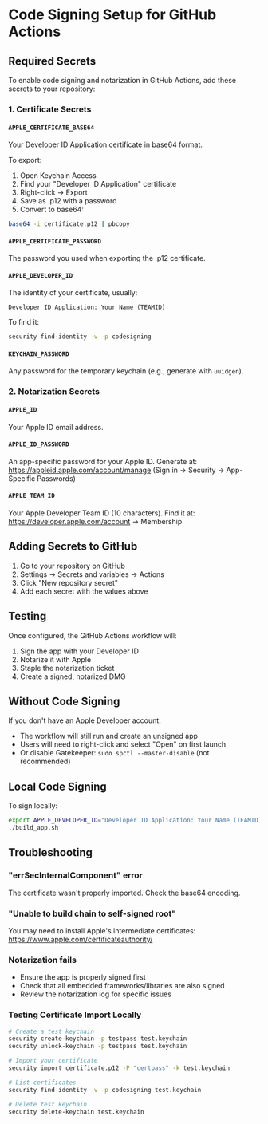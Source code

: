 # Code Signing Setup for GitHub Actions

## Required Secrets

To enable code signing and notarization in GitHub Actions, add these secrets to your repository:

### 1. Certificate Secrets

#### `APPLE_CERTIFICATE_BASE64`
Your Developer ID Application certificate in base64 format.

To export:
1. Open Keychain Access
2. Find your "Developer ID Application" certificate
3. Right-click → Export
4. Save as .p12 with a password
5. Convert to base64:
```bash
base64 -i certificate.p12 | pbcopy
```

#### `APPLE_CERTIFICATE_PASSWORD`
The password you used when exporting the .p12 certificate.

#### `APPLE_DEVELOPER_ID`
The identity of your certificate, usually:
```
Developer ID Application: Your Name (TEAMID)
```

To find it:
```bash
security find-identity -v -p codesigning
```

#### `KEYCHAIN_PASSWORD`
Any password for the temporary keychain (e.g., generate with `uuidgen`).

### 2. Notarization Secrets

#### `APPLE_ID`
Your Apple ID email address.

#### `APPLE_ID_PASSWORD`
An app-specific password for your Apple ID.
Generate at: https://appleid.apple.com/account/manage
(Sign in → Security → App-Specific Passwords)

#### `APPLE_TEAM_ID`
Your Apple Developer Team ID (10 characters).
Find it at: https://developer.apple.com/account → Membership

## Adding Secrets to GitHub

1. Go to your repository on GitHub
2. Settings → Secrets and variables → Actions
3. Click "New repository secret"
4. Add each secret with the values above

## Testing

Once configured, the GitHub Actions workflow will:
1. Sign the app with your Developer ID
2. Notarize it with Apple
3. Staple the notarization ticket
4. Create a signed, notarized DMG

## Without Code Signing

If you don't have an Apple Developer account:
- The workflow will still run and create an unsigned app
- Users will need to right-click and select "Open" on first launch
- Or disable Gatekeeper: `sudo spctl --master-disable` (not recommended)

## Local Code Signing

To sign locally:
```bash
export APPLE_DEVELOPER_ID="Developer ID Application: Your Name (TEAMID)"
./build_app.sh
```

## Troubleshooting

### "errSecInternalComponent" error
The certificate wasn't properly imported. Check the base64 encoding.

### "Unable to build chain to self-signed root"
You may need to install Apple's intermediate certificates:
https://www.apple.com/certificateauthority/

### Notarization fails
- Ensure the app is properly signed first
- Check that all embedded frameworks/libraries are also signed
- Review the notarization log for specific issues

### Testing Certificate Import Locally
```bash
# Create a test keychain
security create-keychain -p testpass test.keychain
security unlock-keychain -p testpass test.keychain

# Import your certificate
security import certificate.p12 -P "certpass" -k test.keychain

# List certificates
security find-identity -v -p codesigning test.keychain

# Delete test keychain
security delete-keychain test.keychain
```